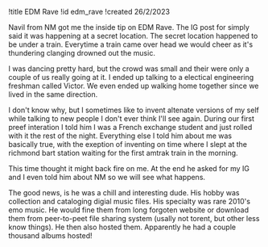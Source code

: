 !title EDM Rave
!id edm_rave
!created 26/2/2023

Navil from NM got me the inside tip on EDM Rave. The IG post for simply said it was happening at a secret location. The secret location happened to be under a train. Everytime a train came over head we would cheer as it's thundering clanging drowned out the music.

I was dancing pretty hard, but the crowd was small and their were only a couple of us really going at it. I ended up talking to a electical engineering freshman called Victor. We even ended up walking home together since we lived in the same direction.

I don't know why, but I sometimes like to invent altenate versions of my self while talking to new people I don't ever think I'll see again. During our first preef interation I told him I was a French exchange student and just rolled with it the rest of the night. Everything else I told him about me was basically true, with the exeption of inventing on time where I slept at the richmond bart station waiting for the first amtrak train in the morning.

This time thought it might back fire on me. At the end he asked for my IG and I even told him about NM so we will see what happens.

The good news, is he was a chill and interesting dude. His hobby was collection and cataloging digial music files. His specialty was rare 2010's emo music. He would fine them from long forgoten website or download them from peer-to-peet file sharing system (usally not torent, but other less know things). He then also hosted them. Apparently he had a couple thousand albums hosted!